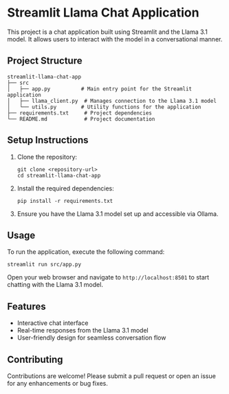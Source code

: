 # Streamlit Llama Chat Application

This project is a chat application built using Streamlit and the Llama 3.1 model. It allows users to interact with the model in a conversational manner.

## Project Structure

```
streamlit-llama-chat-app
├── src
│   ├── app.py          # Main entry point for the Streamlit application
│   ├── llama_client.py  # Manages connection to the Llama 3.1 model
│   └── utils.py        # Utility functions for the application
├── requirements.txt     # Project dependencies
└── README.md            # Project documentation
```

## Setup Instructions

1. Clone the repository:
   ```
   git clone <repository-url>
   cd streamlit-llama-chat-app
   ```

2. Install the required dependencies:
   ```
   pip install -r requirements.txt
   ```

3. Ensure you have the Llama 3.1 model set up and accessible via Ollama.

## Usage

To run the application, execute the following command:
```
streamlit run src/app.py
```

Open your web browser and navigate to `http://localhost:8501` to start chatting with the Llama 3.1 model.

## Features

- Interactive chat interface
- Real-time responses from the Llama 3.1 model
- User-friendly design for seamless conversation flow

## Contributing

Contributions are welcome! Please submit a pull request or open an issue for any enhancements or bug fixes.